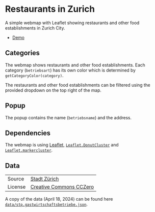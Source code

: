 # Restaurants in Zurich

A simple webmap with Leaflet showing restaurants and other food establishments in Zurich City.

- [Demo](https://moosetraveller.github.io/restaurants)

## Categories

The webmap shows restaurants and other food establishments. Each category (`betriebsart`) has its own color which is determined by `getCategoryColor(category)`.

The restaurants and other food establishments can be filtered using the provided dropdown on the top right of the map.

## Popup

The popup contains the name (`betriebsname`) and the address.

## Dependencies

The webmap is using [Leaflet](https://leafletjs.com), [`Leaflet.DonutCluster`](https://github.com/kalisio/Leaflet.DonutCluster) and [`Leaflet.markercluster`](https://github.com/Leaflet/Leaflet.markercluster).

## Data
| | |
|----|---|
| Source | [Stadt Zürich](https://data.stadt-zuerich.ch/dataset/geo_gastwirtschaftsbetriebe) |
| License | [Creative Commons CCZero](http://opendefinition.org/licenses/cc-zero/) |

A copy of the data (April 18, 2024) can be found here [`data/stp.gastwirtschaftsbetriebe.json`](/data/stp.gastwirtschaftsbetriebe.json).
